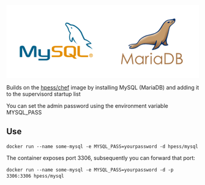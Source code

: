 ![MySQL](/mysql.png?raw=true "MySQL")

Builds on the [hpess/chef](https://github.com/Hewlett-Packard-ESS/docker-chef) image by installing MySQL (MariaDB) and adding it to the supervisord startup list

You can set the admin password using the environment variable MYSQL_PASS

## Use
```
docker run --name some-mysql -e MYSQL_PASS=yourpassword -d hpess/mysql
```
The container exposes port 3306, subsequently you can forward that port:
```
docker run --name some-mysql -e MYSQL_PASS=yourpassword -d -p 3306:3306 hpess/mysql
```
